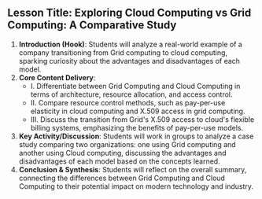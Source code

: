  ## Lesson Title: Exploring Cloud Computing vs Grid Computing: A Comparative Study

1. **Introduction (Hook)**: Students will analyze a real-world example of a company transitioning from Grid computing to cloud computing, sparking curiosity about the advantages and disadvantages of each model.
2. **Core Content Delivery**: 
   - I. Differentiate between Grid Computing and Cloud Computing in terms of architecture, resource allocation, and access control.
   - II. Compare resource control methods, such as pay-per-use elasticity in cloud computing and X.509 access in grid computing.
   - III. Discuss the transition from Grid's X.509 access to cloud's flexible billing systems, emphasizing the benefits of pay-per-use models.
3. **Key Activity/Discussion**: Students will work in groups to analyze a case study comparing two organizations: one using Grid computing and another using Cloud computing, discussing the advantages and disadvantages of each model based on the concepts learned.
4. **Conclusion & Synthesis**: Students will reflect on the overall summary, connecting the differences between Grid Computing and Cloud Computing to their potential impact on modern technology and industry.